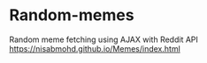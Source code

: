 # Random-memes 
Random meme fetching using AJAX with Reddit API
https://nisabmohd.github.io/Memes/index.html
